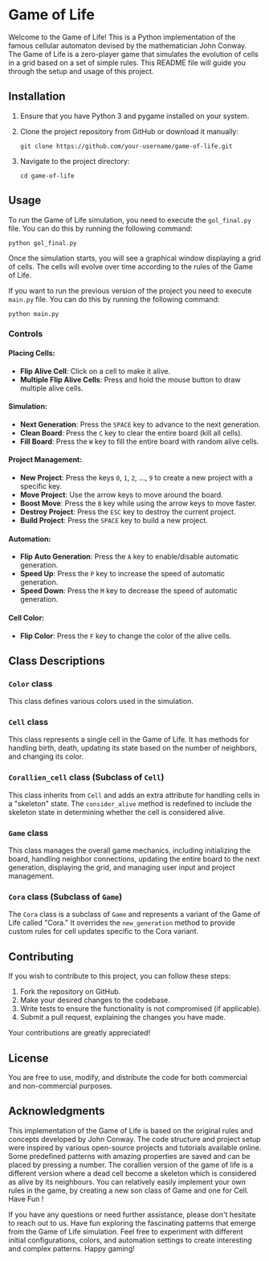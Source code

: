 # Game of Life

Welcome to the Game of Life! This is a Python implementation of the famous cellular automaton devised by the mathematician John Conway. The Game of Life is a zero-player game that simulates the evolution of cells in a grid based on a set of simple rules. This README file will guide you through the setup and usage of this project.

## Installation

1. Ensure that you have Python 3 and pygame installed on your system.
2. Clone the project repository from GitHub or download it manually:

   ```
   git clone https://github.com/your-username/game-of-life.git
   ```

3. Navigate to the project directory:

   ```
   cd game-of-life
   ```


## Usage

To run the Game of Life simulation, you need to execute the `gol_final.py` file. You can do this by running the following command:

```
python gol_final.py
```

Once the simulation starts, you will see a graphical window displaying a grid of cells. The cells will evolve over time according to the rules of the Game of Life.

If you want to run the previous version of the project you need to execute `main.py` file. You can do this by running the following command:

```
python main.py
```

### Controls

#### Placing Cells:

- **Flip Alive Cell**: Click on a cell to make it alive.
- **Multiple Flip Alive Cells**: Press and hold the mouse button to draw multiple alive cells.

#### Simulation:

- **Next Generation**: Press the `SPACE` key to advance to the next generation.
- **Clean Board**: Press the `C` key to clear the entire board (kill all cells).
- **Fill Board**: Press the `W` key to fill the entire board with random alive cells.

#### Project Management:

- **New Project**: Press the keys `0`, `1`, `2`, ..., `9` to create a new project with a specific key.
- **Move Project**: Use the arrow keys to move around the board.
- **Boost Move**: Press the `B` key while using the arrow keys to move faster.
- **Destroy Project**: Press the `ESC` key to destroy the current project.
- **Build Project**: Press the `SPACE` key to build a new project.

#### Automation:

- **Flip Auto Generation**: Press the `A` key to enable/disable automatic generation.
- **Speed Up**: Press the `P` key to increase the speed of automatic generation.
- **Speed Down**: Press the `M` key to decrease the speed of automatic generation.

#### Cell Color:

- **Flip Color**: Press the `F` key to change the color of the alive cells.

## Class Descriptions

### `Color` class

This class defines various colors used in the simulation.

### `Cell` class

This class represents a single cell in the Game of Life. It has methods for handling birth, death, updating its state based on the number of neighbors, and changing its color.

### `Corallien_cell` class (Subclass of `Cell`)

This class inherits from `Cell` and adds an extra attribute for handling cells in a "skeleton" state. The `consider_alive` method is redefined to include the skeleton state in determining whether the cell is considered alive.

### `Game` class

This class manages the overall game mechanics, including initializing the board, handling neighbor connections, updating the entire board to the next generation, displaying the grid, and managing user input and project management.

### `Cora` class (Subclass of `Game`)

The `Cora` class is a subclass of `Game` and represents a variant of the Game of Life called "Cora."
It overrides the `new_generation` method to provide custom rules for cell updates specific to the Cora variant.

## Contributing

If you wish to contribute to this project, you can follow these steps:

1. Fork the repository on GitHub.
2. Make your desired changes to the codebase.
3. Write tests to ensure the functionality is not compromised (if applicable).
4. Submit a pull request, explaining the changes you have made.

Your contributions are greatly appreciated!

## License

You are free to use, modify, and distribute the code for both commercial and non-commercial purposes.

## Acknowledgments

This implementation of the Game of Life is based on the original rules and concepts developed by John Conway. The code structure and project setup were inspired by various open-source projects and tutorials available online.
Some predefined patterns with amazing properties are saved and can be placed by pressing a number.
The corallien version of the game of life is a different version where a dead cell become a skeleton which is considered as alive by its neighbours.
You can relatively easily implement your own rules in the game, by creating a new son class of Game and one for Cell.
Have Fun !

If you have any questions or need further assistance, please don't hesitate to reach out to us. Have fun exploring the fascinating patterns that emerge from the Game of Life simulation. Feel free to experiment with different initial configurations, colors, and automation settings to create interesting and complex patterns. Happy gaming!

